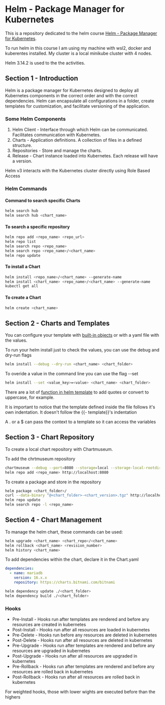 # Helm - Package Manager for Kubernetes

This is a repository dedicated to the helm course [Helm - Package Manager for Kubernetes](https://www.udemy.com/course/helm-package-manager-for-kubernetes-complete-master-course/?couponCode=ST15MT31224).

To run helm in this course I am using my machine with wsl2, docker and kuberentes installed. My cluster is a local minikube cluster with 4 nodes.

Helm 3.14.2 is used to the the activities.

## Section 1 - Introduction

Helm is a package manager for Kubernetes designed to deploy all Kubernetes components in the correct order and with the correct dependencies. Helm can encapsulate all configurations in a folder, create templates for customization, and facilitate versioning of the application.

### Some Helm Components

1. Helm Client - Interface through which Helm can be communicated. Facilitates communication with Kubernetes.
2. Charts - Application definitions. A collection of files in a defined structure.
3. Repositories - Store and manage the charts.
4. Release - Chart instance loaded into Kubernetes. Each release will have a version.

Helm v3 interacts with the Kubernetes cluster directly using Role Based Access

### Helm Commands

#### Command to search specific Charts

``` bash
helm search hub
helm search hub <chart_name>
```

#### To search a specific repository

``` bash
helm repo add <repo_name> <repo_url>
helm repo list
helm search repo <repo_name>
helm search repo <repo_name>/<chart_name>
helm repo update
```

#### To install a Chart

``` bash
helm install <repo_name>/<chart_name> --generate-name
helm install <chart_name> <repo_name>/<chart_name> --generate-name
kubectl get all
```

#### To create a Chart

``` bash
helm create <chart_name>
```

## Section 2 - Charts and Templates

You can configure your template with [built-in objects](https://helm.sh/docs/chart_template_guide/builtin_objects/) or with a yaml file with the values.

To run your helm install just to check the values, you can use the debug and dry-run flags

``` bash
helm install --debug --dry-run <chart_name> <chart_folder>
```

To overide a value in the command line you can use the flag --set

``` bash
helm install --set <value_key>=<value> <chart_name> <chart_folder>
```

There are a lot of [function in helm template](https://helm.sh/docs/chart_template_guide/function_list/) to add quotes or convert to uppercase, for example.

It is important to notice that the template defined inside the file follows it's own indentation. It doesn't follow the {{- template}}'s indentation

A . or a $ can pass the context to a template so it can access the variables

## Section 3 - Chart Repository

To create a local chart repository with Chartmuseum.

To add the chrtmuseum repository

``` bash
chartmuseum --debug --port=8080 --storage=local --storage-local-rootdir="./chartstorage"
helm repo add <repo_name> http://localhost:8080
```

To create a package and store in the repository

``` bash
helm package <chart_folder>/
curl --data-binary "@<chart_folder>-<chart_version>.tgz" http://localhost:8080/api/charts
helm repo update
helm search repo -l <repo_name>
```

## Section 4 - Chart Management

To manage the helm chart, these commands can be used:

``` bash
helm upgrade <chart_name> <chart_repo>/<chart_name>
helm rollback <chart_name> <revision_number>
helm history <chart_name>
```

To add dependencies within the chart, declare it in the Chart.yaml

``` yaml
dependencies:
  - name: mariadb
    version: 16.x.x
    repository: https://charts.bitnami.com/bitnami
```

``` bash
helm dependency update ./<chart_folder>
helm dependency build ./<chart_folder>
```

### Hooks

- Pre-Install - Hooks run after templates are rendered and before any resources are created in kubernetes
- Post-Install - Hooks run after all resources are loaded in kubernetes
- Pre-Delete - Hooks run before any resources are deleted in kubernetes
- Post-Delete - Hooks run after all resources are deleted in kubernetes
- Pre-Upgrade - Hooks run after templates are rendered and before any resources are upgraded in kubernetes
- Post-Upgrade - Hooks run after all resources are upgraded in kubernetes
- Pre-Rollback - Hooks run after templates are rendered and before any resources are rolled back in kubernetes
- Post-Rollback - Hooks run after all resources are rolled back in kubernetes

For weighted hooks, those with lower wights are executed before than the highers
